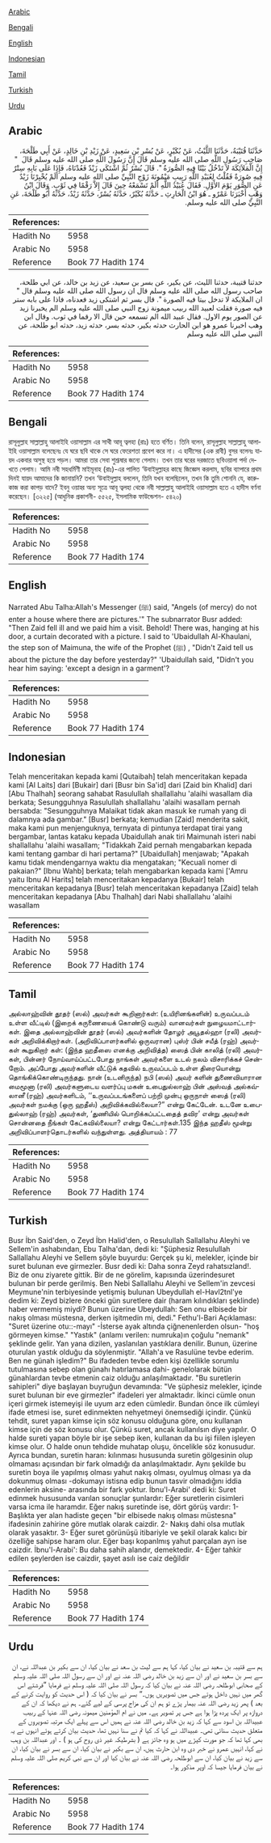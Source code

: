 [Arabic](#arabic)

[Bengali](#bengali)

[English](#english)

[Indonesian](#indonesian)

[Tamil](#tamil)

[Turkish](#turkish)

[Urdu](#urdu)

## Arabic


<div dir="rtl" lang="ar" style={{fontSize:'larger',backgroundColor:'#f8f9fa',padding:20}}>
حَدَّثَنَا قُتَيْبَةُ، حَدَّثَنَا اللَّيْثُ، عَنْ بُكَيْرٍ، عَنْ بُسْرِ بْنِ سَعِيدٍ، عَنْ زَيْدِ بْنِ خَالِدٍ، عَنْ أَبِي طَلْحَةَ، صَاحِبِ رَسُولِ اللَّهِ صلى الله عليه وسلم قَالَ إِنَّ رَسُولَ اللَّهِ صلى الله عليه وسلم قَالَ ‏ "‏ إِنَّ الْمَلاَئِكَةَ لاَ تَدْخُلُ بَيْتًا فِيهِ الصُّورَةُ ‏"‏‏.‏ قَالَ بُسْرٌ ثُمَّ اشْتَكَى زَيْدٌ فَعُدْنَاهُ، فَإِذَا عَلَى بَابِهِ سِتْرٌ فِيهِ صُورَةٌ فَقُلْتُ لِعُبَيْدِ اللَّهِ رَبِيبِ مَيْمُونَةَ زَوْجِ النَّبِيِّ صلى الله عليه وسلم أَلَمْ يُخْبِرْنَا زَيْدٌ عَنِ الصُّوَرِ يَوْمَ الأَوَّلِ‏.‏ فَقَالَ عُبَيْدُ اللَّهِ أَلَمْ تَسْمَعْهُ حِينَ قَالَ إِلاَّ رَقْمًا فِي ثَوْبٍ‏.‏ وَقَالَ ابْنُ وَهْبٍ أَخْبَرَنَا عَمْرٌو ـ هُوَ ابْنُ الْحَارِثِ ـ حَدَّثَهُ بُكَيْرٌ، حَدَّثَهُ بُسْرٌ، حَدَّثَهُ زَيْدٌ، حَدَّثَهُ أَبُو طَلْحَةَ، عَنِ النَّبِيِّ صلى الله عليه وسلم‏.‏
</div>
<div style={{backgroundColor:'#f8f9fa',padding:20, marginBottom: 10}}><table> <thead> <tr> <th>References:</th> <th></th> </tr> </thead> <tbody><tr><td>Hadith No</td><td>5958</td></tr><tr><td>Arabic No</td><td>5958</td></tr><tr><td>Reference</td><td>Book 77 Hadith 174</td></tr></tbody></table></div>


<div dir="rtl" lang="ar" style={{fontSize:'larger',backgroundColor:'#f8f9fa',padding:20}}>
حدثنا قتيبة، حدثنا الليث، عن بكير، عن بسر بن سعيد، عن زيد بن خالد، عن ابي طلحة، صاحب رسول الله صلى الله عليه وسلم قال ان رسول الله صلى الله عليه وسلم قال " ان الملايكة لا تدخل بيتا فيه الصورة ". قال بسر ثم اشتكى زيد فعدناه، فاذا على بابه ستر فيه صورة فقلت لعبيد الله ربيب ميمونة زوج النبي صلى الله عليه وسلم الم يخبرنا زيد عن الصور يوم الاول. فقال عبيد الله الم تسمعه حين قال الا رقما في ثوب. وقال ابن وهب اخبرنا عمرو هو ابن الحارث حدثه بكير، حدثه بسر، حدثه زيد، حدثه ابو طلحة، عن النبي صلى الله عليه وسلم
</div>
<div style={{backgroundColor:'#f8f9fa',padding:20, marginBottom: 10}}><table> <thead> <tr> <th>References:</th> <th></th> </tr> </thead> <tbody><tr><td>Hadith No</td><td>5958</td></tr><tr><td>Arabic No</td><td>5958</td></tr><tr><td>Reference</td><td>Book 77 Hadith 174</td></tr></tbody></table></div>

## Bengali


<div dir="ltr" lang="bn" style={{fontSize:'larger',backgroundColor:'#f8f9fa',padding:20}}>
রাসূলুল্লাহ সাল্লাল্লাহু আলাইহি ওয়াসাল্লাম এর সাথী আবূ ত্বলহা (রাঃ) হতে বর্ণিত। তিনি বলেন, রাসূলুল্লাহ সাল্লাল্লাহু আলাইহি ওয়াসাল্লাম বলেছেনঃ যে ঘরে ছবি থাকে সে ঘরে ফেরেশতা প্রবেশ করে না। এ হাদীসের (এক রাবী) বুসর বলেনঃ যায়দ একবার অসুস্থ হয়ে পড়ল। আমরা তার সেবা শুশ্রূষার জন্যে গেলাম। তখন তার ঘরের দরজাতে ছবিওয়ালা পর্দা দেখতে পেলাম। আমি নবী সহধর্মিণী মাইমূনাহ (রাঃ)-এর পালিত ‘উবাইদুল্লাহর কাছে জিজ্ঞেস করলাম, ছবির ব্যাপারে প্রথম দিনই যায়দ আমাদের কি জানায়নি? তখন ‘উবাইদুল্লাহ বললেন, তিনি যখন বলেছিলেন, তখন কি তুমি শোননি যে, কারুকাজ করা কাপড় বাদে? ইবনু ওয়াহ্ব অন্য সূত্রে আবূ ত্বলহা থেকে নবী সাল্লাল্লাহু আলাইহি ওয়াসাল্লাম হতে এ হাদীস বর্ণনা করেছেন। [৩২২৫] (আধুনিক প্রকাশনী- ৫৫২৫, ইসলামিক ফাউন্ডেশন- ৫৪২০)
</div>
<div style={{backgroundColor:'#f8f9fa',padding:20, marginBottom: 10}}><table> <thead> <tr> <th>References:</th> <th></th> </tr> </thead> <tbody><tr><td>Hadith No</td><td>5958</td></tr><tr><td>Arabic No</td><td>5958</td></tr><tr><td>Reference</td><td>Book 77 Hadith 174</td></tr></tbody></table></div>

## English


<div dir="ltr" lang="en" style={{fontSize:'larger',backgroundColor:'#f8f9fa',padding:20}}>
Narrated Abu Talha:Allah's Messenger (ﷺ) said, "Angels (of mercy) do not enter a house where there are pictures.'" The subnarrator Busr added: "Then Zaid fell ill and we paid him a visit. Behold! There was, hanging at his door, a curtain decorated with a picture. I said to 'Ubaidullah Al-Khaulani, the step son of Maimuna, the wife of the Prophet (ﷺ) , "Didn't Zaid tell us about the picture the day before yesterday?" 'Ubaidullah said, "Didn't you hear him saying: 'except a design in a garment'?
</div>
<div style={{backgroundColor:'#f8f9fa',padding:20, marginBottom: 10}}><table> <thead> <tr> <th>References:</th> <th></th> </tr> </thead> <tbody><tr><td>Hadith No</td><td>5958</td></tr><tr><td>Arabic No</td><td>5958</td></tr><tr><td>Reference</td><td>Book 77 Hadith 174</td></tr></tbody></table></div>

## Indonesian


<div dir="ltr" lang="id" style={{fontSize:'larger',backgroundColor:'#f8f9fa',padding:20}}>
Telah menceritakan kepada kami [Qutaibah] telah menceritakan kepada kami [Al Laits] dari [Bukair] dari [Busr bin Sa'id] dari [Zaid bin Khalid] dari [Abu Thalhah] seorang sahabat Rasulullah shallallahu 'alaihi wasallam dia berkata; Sesungguhnya Rasulullah shallallahu 'alaihi wasallam pernah bersabda: "Sesungguhnya Malaikat tidak akan masuk ke rumah yang di dalamnya ada gambar." [Busr] berkata; kemudian [Zaid] menderita sakit, maka kami pun menjenguknya, ternyata di pintunya terdapat tirai yang bergambar, lantas kataku kepada Ubaidullah anak tiri Maimunah isteri nabi shallallahu 'alaihi wasallam; "Tidakkah Zaid pernah mengabarkan kepada kami tentang gambar di hari pertama?" [Ubaidullah] menjawab; "Apakah kamu tidak mendengarnya waktu dia mengatakan; "Kecuali nomer di pakaian?" [Ibnu Wahb] berkata; telah mengabarkan kepada kami ['Amru yaitu Ibnu Al Harits] telah menceritakan kepadanya [Bukair] telah menceritakan kepadanya [Busr] telah menceritakan kepadanya [Zaid] telah menceritakan kepadanya [Abu Thalhah] dari Nabi shallallahu 'alaihi wasallam
</div>
<div style={{backgroundColor:'#f8f9fa',padding:20, marginBottom: 10}}><table> <thead> <tr> <th>References:</th> <th></th> </tr> </thead> <tbody><tr><td>Hadith No</td><td>5958</td></tr><tr><td>Arabic No</td><td>5958</td></tr><tr><td>Reference</td><td>Book 77 Hadith 174</td></tr></tbody></table></div>

## Tamil


<div dir="ltr" lang="ta" style={{fontSize:'larger',backgroundColor:'#f8f9fa',padding:20}}>
அல்லாஹ்வின் தூதர் (ஸல்) அவர்கள் கூறினார்கள்: (உயிரினங்களின்) உருவப்படம் உள்ள வீட்டில் (இறைக் கருணையைக் கொண்டு வரும்) வானவர்கள் நுழையமாட்டார்கள். இதை அல்லாஹ்வின் தூதர் (ஸல்) அவர்களின் தோழர் அபூதல்ஹா (ரலி) அவர்கள் அறிவிக்கிறார்கள். (அறிவிப்பாளர்களில் ஒருவரான) புஸ்ர் பின் சயீத் (ரஹ்) அவர்கள் கூறுகிறார் கள்: (இந்த ஹதீஸை எனக்கு அறிவித்த) ஸைத் பின் காலித் (ரலி) அவர்கள், பின்னர் நோய்வாய்ப்பட்டபோது நாங்கள் அவர்களை உடல் நலம் விசாரிக்கச் சென்றோம். அப்போது அவர்களின் வீட்டுக் கதவில் உருவப்படம் உள்ள திரையொன்று தொங்கிக்கொண்டிருந்தது. நான் (உடனிருந்த) நபி (ஸல்) அவர் களின் துணைவியாரான மைமூனா (ரலி) அவர்களுடைய வளர்ப்பு மகன் உபைதுல்லாஹ் பின் அஸ்வத் அல்கவ்லானீ (ரஹ்) அவர்களிடம், ‘‘உருவப்படங்களைப் பற்றி முன்பு ஒருநாள் ஸைத் (ரலி) அவர்கள் நமக்கு (ஒரு ஹதீஸ்) அறிவிக்கவில்லையா?” என்று கேட்டேன். உடனே உபைதுல்லாஹ் (ரஹ்) அவர்கள், ‘துணியில் பொறிக்கப்பட்டதைத் தவிர’ என்று அவர்கள் சொன்னதை நீங்கள் கேட்கவில்லையா? என்று கேட்டார்கள்.135 இந்த ஹதீஸ் மூன்று அறிவிப்பாளர்தொடர்களில் வந்துள்ளது. அத்தியாயம் : 77
</div>
<div style={{backgroundColor:'#f8f9fa',padding:20, marginBottom: 10}}><table> <thead> <tr> <th>References:</th> <th></th> </tr> </thead> <tbody><tr><td>Hadith No</td><td>5958</td></tr><tr><td>Arabic No</td><td>5958</td></tr><tr><td>Reference</td><td>Book 77 Hadith 174</td></tr></tbody></table></div>

## Turkish


<div dir="ltr" lang="tr" style={{fontSize:'larger',backgroundColor:'#f8f9fa',padding:20}}>
Busr İbn Said'den, o Zeyd İbn Halid'den, o Resulullah Sallallahu Aleyhi ve Sellem'in ashabından, Ebu Talha'dan, dedi ki: "Şüphesiz Resulullah Sallallahu Aleyhi ve Sellem şöyle buyurdu: Gerçek şu ki, melekler, içinde bir suret bulunan eve girmezler. Busr dedi ki: Daha sonra Zeyd rahatsızland!. Biz de onu ziyarete gittik. Bir de ne görelim, kapısında üzerindesuret bulunan bir perde gerilmiş. Ben Nebi Sallallahu Aleyhi ve Sellem'in zevcesi Meymune'nin terbiyesinde yetişmiş bulunan Ubeydullah el-Havl2tnl'ye dedim ki: Zeyd bizlere önceki gün suretlere dair (haram kılındıkları şeklinde) haber vermemiş miydi? Bunun üzerine Ubeydullah: Sen onu elbisede bir nakış olması müstesna, derken işitmedin mi, dedi." Fethu'l-Bari Açıklaması: "Suret üzerine otu::-mayı" -İsterse ayak altında çiğnenenlerden olsun- "hoş görmeyen kimse." "Yastık" (anlamı verilen: numruka)ın çoğulu "nemarık" şeklinde gelir. Yan yana dizilen, yaslanılan yastıklara denilir. Bunun, üzerine oturulan yastık olduğu da söylenmiştir. "Allah'a ve Rasulüne tevbe ederim. Ben ne günah işledim?" Bu ifadeden tevbe eden kişi özellikle sorumlu tutulmasına sebep olan günahı hatırlamasa dahi- genelolarak bütün günahlardan tevbe etmenin caiz olduğu anlaşılmaktadır. "Bu suretlerin sahipleri" diye başlayan buyruğun devamında: "Ve şüphesiz melekler, içinde suret bulunan bir eve girmezler" ifadeleri yer almaktadır. İkinci cümle onun içeri girmek istemeyişi ile uyum arz eden cümledir. Bundan önce ilk cümleyi ifade etmesi ise, suret edinmekten nehyetmeyi önemsediği içindir. Çünkü tehdit, suret yapan kimse için söz konusu olduğuna göre, onu kullanan kimse için de söz konusu olur. Çünkü suret, ancak kullanılsın diye yapılır. O halde sureti yapan böyle bir işe sebep iken, kullanan da bu işi fiilen işleyen kimse olur. O halde onun tehdide muhatap oluşu, öncelikle söz konusudur. Ayrıca bundan, suretin haran: kılınması hususunda suretin gölgesinin olup olmaması açısından bir fark olmadığı da anlaşılmaktadır. Aynı şekilde bu suretin boya ile yapılmış olması yahut nakış olması, oyulmuş olması ya da dokunmuş olması -dokumayı istisna edip bunun tasvir olmadığını iddia edenlerin aksine- arasında bir fark yoktur. İbnu'l-Arabi' dedi ki: Suret edinmek hususunda varılan sonuçlar şunlardır: Eğer suretlerin cisimleri varsa icma ile haramdır. Eğer nakış suretinde ise, dört görüş vardır: 1- Başlıkta yer alan hadiste geçen "bir elbisede nakış olması müstesna" ifadesinin zahirine göre mutlak olarak caizdir. 2- Nakış dahi olsa mutlak olarak yasaktır. 3- Eğer suret görünüşü itibariyle ve şekil olarak kalıcı bir özelliğe sahipse haram olur. Eğer başı kopanlmış yahut parçalan ayn ise caizdir. İbnu'l-Arabi': Bu daha sahih alandır, demektedir. 4- Eğer tahkir edilen şeylerden ise caizdir, şayet asılı ise caiz değildir
</div>
<div style={{backgroundColor:'#f8f9fa',padding:20, marginBottom: 10}}><table> <thead> <tr> <th>References:</th> <th></th> </tr> </thead> <tbody><tr><td>Hadith No</td><td>5958</td></tr><tr><td>Arabic No</td><td>5958</td></tr><tr><td>Reference</td><td>Book 77 Hadith 174</td></tr></tbody></table></div>

## Urdu


<div dir="rtl" lang="ur" style={{fontSize:'larger',backgroundColor:'#f8f9fa',padding:20}}>
ہم سے قتیبہ بن سعید نے بیان کیا، کہا ہم سے لیث بن سعد نے بیان کیا، ان سے بکیر بن عبداللہ نے، ان سے بسر بن سعید نے اور ان سے زید بن خالد رضی اللہ عنہ نے اور ان سے رسول اللہ صلی اللہ علیہ وسلم کے صحابی ابوطلحہ رضی اللہ عنہ نے بیان کیا کہ رسول اللہ صلی اللہ علیہ وسلم نے فرمایا ”فرشتے اس گھر میں نہیں داخل ہوتے جس میں تصویریں ہوں۔“ بسر نے بیان کیا کہ ( اس حدیث کو روایت کرنے کے بعد ) پھر زید رضی اللہ عنہ بیمار پڑے تو ہم ان کی مزاج پرسی کے لیے گئے۔ ہم نے دیکھا کہ ان کے دروازہ پر ایک پردہ پڑا ہوا ہے جس پر تصویر ہے۔ میں نے ام المؤمنین میمونہ رضی اللہ عنہا کے ربیب عبیداللہ بن اسود سے کہا کہ زید بن خالد رضی اللہ عنہ نے ہمیں اس سے پہلے ایک مرتبہ تصویروں کے متعلق حدیث سنائی تھی۔ عبیداللہ نے کہا کہ کیا تم نے سنا نہیں تھا، حدیث بیان کرتے ہوئے انہوں نے یہ بھی کہا تھا کہ جو مورت کپڑے میں ہو وہ جائز ہے ( بشرطیکہ غیر ذی روح کی ہو ) ۔ اور عبداللہ بن وہب نے کہا، انہیں عمرو نے خبر دی وہ ابن حارث ہیں، ان سے بکیر نے بیان کیا، ان سے بسر نے بیان کیا، ان سے زید نے بیان کیا، ان سے ابوطلحہ رضی اللہ عنہ نے بیان کیا اور ان سے نبی کریم صلی اللہ علیہ وسلم نے بیان فرمایا جیسا کہ اوپر مذکور ہوا۔
</div>
<div style={{backgroundColor:'#f8f9fa',padding:20, marginBottom: 10}}><table> <thead> <tr> <th>References:</th> <th></th> </tr> </thead> <tbody><tr><td>Hadith No</td><td>5958</td></tr><tr><td>Arabic No</td><td>5958</td></tr><tr><td>Reference</td><td>Book 77 Hadith 174</td></tr></tbody></table></div>